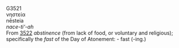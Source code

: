 <body>
  <p>G3521<br>  νηστεία  <br> nēsteia  <br><i>nace-ti‘-ah </i><br>From <a href="g3522.htm">3522</a>  <i>abstinence</i> (from lack of food, or voluntary and religious); specifically the <i>fast</i> of the Day of Atonement: - fast (-ing.)<br></p>
 </body>